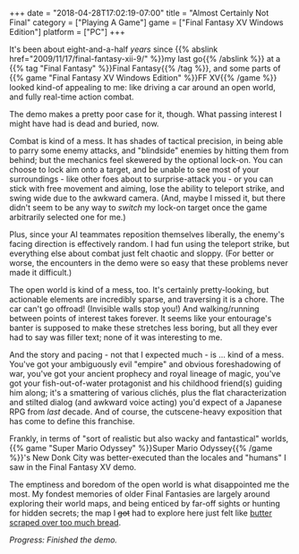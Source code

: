 +++
date = "2018-04-28T17:02:19-07:00"
title = "Almost Certainly Not Final"
category = ["Playing A Game"]
game = ["Final Fantasy XV Windows Edition"]
platform = ["PC"]
+++

It's been about eight-and-a-half <i>years</i> since {{% abslink href="2009/11/17/final-fantasy-xii-9/" %}}my last go{{% /abslink %}} at a {{% tag "Final Fantasy" %}}Final Fantasy{{% /tag %}}, and some parts of {{% game "Final Fantasy XV Windows Edition" %}}FF XV{{% /game %}} looked kind-of appealing to me: like driving a car around an open world, and fully real-time action combat.

The demo makes a pretty poor case for it, though.  What passing interest I might have had is dead and buried, now.

Combat is kind of a mess.  It has shades of tactical precision, in being able to parry some enemy attacks, and "blindside" enemies by hitting them from behind; but the mechanics feel skewered by the optional lock-on.  You can choose to lock aim onto a target, and be unable to see most of your surroundings - like other foes about to surprise-attack you - or you can stick with free movement and aiming, lose the ability to teleport strike, and swing wide due to the awkward camera.  (And, maybe I missed it, but there didn't seem to be any way to <i>switch</i> my lock-on target once the game arbitrarily selected one for me.)

Plus, since your AI teammates reposition themselves liberally, the enemy's facing direction is effectively random.  I had fun using the teleport strike, but everything else about combat just felt chaotic and sloppy.  (For better or worse, the encounters in the demo were so easy that these problems never made it difficult.)

The open world is kind of a mess, too.  It's certainly pretty-looking, but actionable elements are incredibly sparse, and traversing it is a chore.  The car can't go offroad!  (Invisible walls stop you!)  And walking/running between points of interest takes forever.  It seems like your entourage's banter is supposed to make these stretches less boring, but all they ever had to say was filler text; none of it was interesting to me.

And the story and pacing - not that I expected much - is ... kind of a mess.  You've got your ambiguously evil "empire" and obvious foreshadowing of war, you've got your ancient prophecy and royal lineage of magic, you've got your fish-out-of-water protagonist and his childhood friend(s) guiding him along; it's a smattering of various clich&eacute;s, plus the flat characterization and stilted dialog (and awkward voice acting) you'd expect of a Japanese RPG from <i>last</i> decade.  And of course, the cutscene-heavy exposition that has come to define this franchise.

Frankly, in terms of "sort of realistic but also wacky and fantastical" worlds, {{% game "Super Mario Odyssey" %}}Super Mario Odyssey{{% /game %}}'s New Donk City was better-executed than the locales and "humans" I saw in the Final Fantasy XV demo.

The emptiness and boredom of the open world is what disappointed me the most.  My fondest memories of older Final Fantasies are largely around exploring their world maps, and being enticed by far-off sights or hunting for hidden secrets; the map I <s>got</s> had to explore here just felt like <a href="https://www.youtube.com/watch?v=fksu6FENojY">butter scraped over too much bread</a>.

<i>Progress: Finished the demo.</i>
